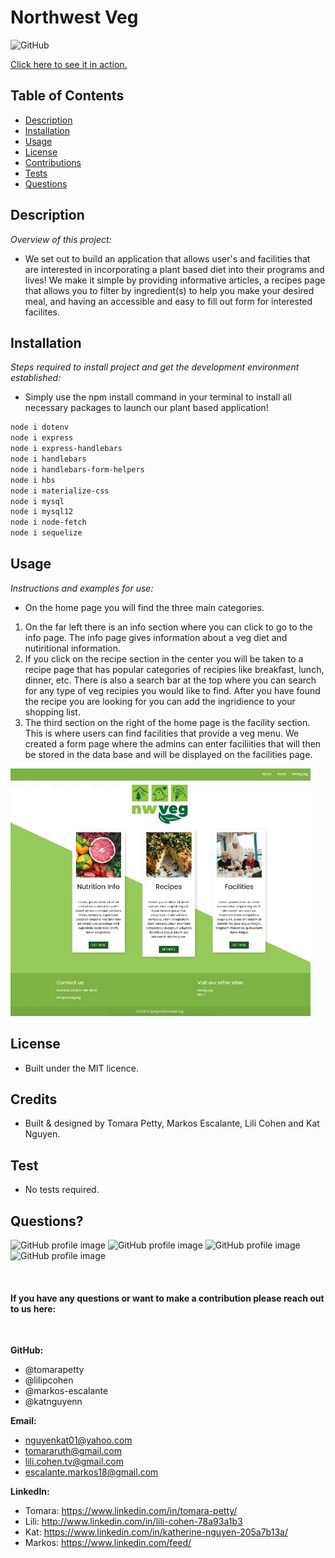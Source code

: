 # Northwest Veg
  
![GitHub](https://img.shields.io/badge/license-MIT-green)

<a href="https://northwest-veg.herokuapp.com/">Click here to see it in action.</a>

## Table of Contents
* [Description](#description)
* [Installation](#installation)
* [Usage](#usage)
* [License](#license)
* [Contributions](#contributions)
* [Tests](#tests)
* [Questions](#questions)

## Description 
*Overview of this project:* 
* We set out to build an application that allows user's and facilities that are interested in incorporating a plant based diet into their programs and lives! We make it simple by providing informative articles, a recipes page that allows you to filter by ingredient(s) to help you make your desired meal, and having an accessible and easy to fill out form for interested facilites.

## Installation
*Steps required to install project and get the development environment established:*
* Simply use the npm install command in your terminal to install all necessary packages to launch our plant based application!

```bash
node i dotenv
node i express
node i express-handlebars
node i handlebars
node i handlebars-form-helpers
node i hbs
node i materialize-css
node i mysql
node i mysql12
node i node-fetch
node i sequelize
```

## Usage
*Instructions and examples for use:* 
* On the home page you will find the three main categories. 
1. On the far left there is an info section where you can click to go to the info page. The info page gives information about a veg diet and nutiritional information. 
2. If you click on the recipe section in the center you will be taken to a recipe page that has popular categories of recipies like breakfast, lunch, dinner, etc. There is also a search bar at the top where you can search for any type of veg recipies you would like to find. After you have found the recipe you are looking for you can add the ingridience to your shopping list. 
3. The third section on the right of the home page is the facility section. This is where users can find facilities that provide a veg menu. We created a form page where the admins can enter faciliities that will then be stored in the data base and will be displayed on the facilities page.  

<img src="./public/assets/img/nwveg.gif">

## License 
* Built under the MIT licence.

## Credits
* Built & designed by Tomara Petty, Markos Escalante, Lili Cohen and Kat Nguyen.

## Test
* No tests required. 

## Questions?
<p float="left">
<img src="https://avatars0.githubusercontent.com/u/65513543?s=460&u=20bf726727263d5c2cb42b357ae261aff2a38e6e&v=4" alt="GitHub profile image" width="150">
<img src="https://avatars.githubusercontent.com/u/69019881?s=460&u=6854268124a5fbb368c638a74662e170b27b5e15&v=4" alt="GitHub profile image" width="150">
<img src="https://avatars.githubusercontent.com/u/70539107?s=460&u=19c6e1600b5f4d010ab5ab4f3527e2dcf96a1b2f&v=4" alt="GitHub profile image" width="150">
<img src="https://avatars.githubusercontent.com/u/71291602?s=460&u=0a57edde8d1542a08429d187f505e985f42d434b&v=4" alt="GitHub profile image" width="150">
</p>
<br>

#### If you have any questions or want to make a contribution please reach out to us here:
<br>

**GitHub:** 
* @tomarapetty 
* @lilipcohen 
* @markos-escalante 
* @katnguyenn <br>

**Email:** 
* nguyenkat01@yahoo.com
* tomararuth@gmail.com 
* lili.cohen.tv@gmail.com 
* escalante.markos18@gmail.com <br>

**LinkedIn:** 
* Tomara: https://www.linkedin.com/in/tomara-petty/ 
* Lili: http://www.linkedin.com/in/lili-cohen-78a93a1b3 
* Kat: https://www.linkedin.com/in/katherine-nguyen-205a7b13a/ 
* Markos: https://www.linkedin.com/feed/

